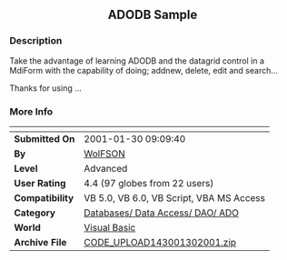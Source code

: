 ﻿<div align="center">

## ADODB Sample


</div>

### Description

Take the advantage of learning ADODB and the datagrid control in a MdiForm with the capability of doing; addnew, delete, edit and search...

Thanks for using ...
 
### More Info
 


<span>             |<span>
---                |---
**Submitted On**   |2001-01-30 09:09:40
**By**             |[WolFSON](https://github.com/Planet-Source-Code/PSCIndex/blob/master/ByAuthor/wolfson.md)
**Level**          |Advanced
**User Rating**    |4.4 (97 globes from 22 users)
**Compatibility**  |VB 5\.0, VB 6\.0, VB Script, VBA MS Access
**Category**       |[Databases/ Data Access/ DAO/ ADO](https://github.com/Planet-Source-Code/PSCIndex/blob/master/ByCategory/databases-data-access-dao-ado__1-6.md)
**World**          |[Visual Basic](https://github.com/Planet-Source-Code/PSCIndex/blob/master/ByWorld/visual-basic.md)
**Archive File**   |[CODE\_UPLOAD143001302001\.zip](https://github.com/Planet-Source-Code/wolfson-adodb-sample__1-14816/archive/master.zip)








